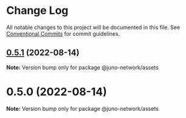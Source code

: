 # Change Log

All notable changes to this project will be documented in this file.
See [Conventional Commits](https://conventionalcommits.org) for commit guidelines.

## [0.5.1](https://github.com/CosmosContracts/typescript/compare/@juno-network/assets@0.5.0...@juno-network/assets@0.5.1) (2022-08-14)

**Note:** Version bump only for package @juno-network/assets





# 0.5.0 (2022-08-14)

**Note:** Version bump only for package @juno-network/assets
